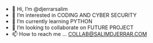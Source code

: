 - 👋 Hi, I’m @djerrarsalim
- 👀 I’m interested in CODING AND CYBER SECURITY
- 🌱 I’m currently learning PYTHON
- 💞️ I’m looking to collaborate on FUTURE PROJECT
- 📫 How to reach me ...
COLLAB@SALIMDJERRAR.COM

<!---
djerrarsalim/djerrarsalim is a ✨ special ✨ repository because its `README.md` (this file) appears on your GitHub profile.
You can click the Preview link to take a look at your changes.
--->
